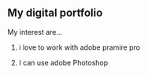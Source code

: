 ## My digital portfolio

My interest are...

1. i love to work with adobe pramire pro

1. I can use adobe Photoshop
